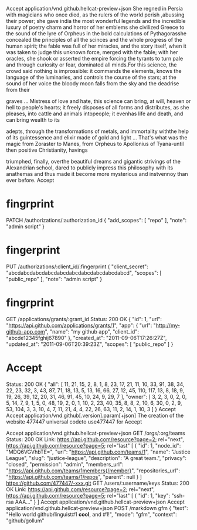 Accept
application/vnd.github.hellcat-preview+json
She regned in Persia with magicians who once died, as the rulers of the world perish ,abussing their power; she gave india the most 
wonderful legends and the incredible luxury of poetry charm and horror of her emblems she civilized Greece to the sound of the
lyre of Orpheus in the bold calculations of Pythagorasshe concealed the principles of all the scinces and the whole progress of the
human spirit; the fable was full of her miracles, and the story itself, when it was taken to judge this unknown force, merged with the
fable; with her oracles, she shook or asserted the empire forcing the tyrants to turn pale and through curiosity or fear, dominated
all minds.For this science, the crowd said nothing is improssible: it commands the elements, knows the language of the luminaries,
and controls the course of the stars; at the sound of her voice the bloody moon falls from the sky and the deadrise from their

graves ... Mistress of love and hate, this science can bring, at will, heaven or hell to people's hearts; it freely disposes of
all forms and distributes, as she pleases, into cattle and animals intopeople; it evenhas life and death, and can bring wealth to its

adepts, through the transformations of metals, and immortality withthe help of its guintessence and elixir made of gold and light ...
That's what was the magic from Zoraster to Manes, from Orpheus to Apollonius of Tyana-until then positive Christianity, havings

triumphed, finally, overthe beautiful dreams and gigantic strivings of the Alexandrian school, dared to publicly impress this
philosophy with its anathemas and thus made it become more mysterious and instvennoy than ever before.
Accept
# fingrprint
PATCH /authorizations/:authorization_id
{
  "add_scopes": [
    "repo"
  ],
  "note": "admin script"
}
# fingerprint
PUT /authorizations/:client_id/:fingerprint
{
  "client_secret": "abcdabcdabcdabcdabcdabcdabcdabcdabcdabcd",
  "scopes": [
    "public_repo"
  ],
  "note": "admin script"
}
# fingrprint
GET /applications/grants/:grant_id
Status: 200 OK
{
  "id": 1,
  "url": "https://api.github.com/applications/grants/1",
  "app": {
    "url": "http://my-github-app.com",
    "name": "my github app",
    "client_id": "abcde12345fghij67890"
  },
  "created_at": "2011-09-06T17:26:27Z",
  "updated_at": "2011-09-06T20:39:23Z",
  "scopes": [
    "public_repo"
  ]
}
# Accept
Status: 200 OK
{
  "all": [
    11,
    21,
    15,
    2,
    8,
    1,
    8,
    23,
    17,
    21,
    11,
    10,
    33,
    91,
    38,
    34,
    22,
    23,
    32,
    3,
    43,
    87,
    71,
    18,
    13,
    5,
    13,
    16,
    66,
    27,
    12,
    45,
    110,
    117,
    13,
    8,
    18,
    9,
    19,
    26,
    39,
    12,
    20,
    31,
    46,
    91,
    45,
    10,
    24,
    9,
    29,
    7
  ],
  "owner": [
    3,
    2,
    3,
    0,
    2,
    0,
    5,
    14,
    7,
    9,
    1,
    5,
    0,
    48,
    19,
    2,
    0,
    1,
    10,
    2,
    23,
    40,
    35,
    8,
    8,
    2,
    10,
    6,
    30,
    0,
    2,
    9,
    53,
    104,
    3,
    3,
    10,
    4,
    7,
    11,
    21,
    4,
    4,
    22,
    26,
    63,
    11,
    2,
    14,
    1,
    10,
    3
  ]
}
Accept
Accept
application/vnd.github[.version].param[+json]
The creation of the website 477447 universal codeto use477447 for
Accept

Accept
application/vnd.github.hellcat-preview+json
GET /orgs/:org/teams
Status: 200 OK
Link: <https://api.github.com/resource?page=2>; rel="next",
      <https://api.github.com/resource?page=5>; rel="last"
[
  {
    "id": 1,
    "node_id": "MDQ6VGVhbTE=",
    "url": "https://api.github.com/teams/1",
    "name": "Justice League",
    "slug": "justice-league",
    "description": "A great team.",
    "privacy": "closed",
    "permission": "admin",
    "members_url": "https://api.github.com/teams/1members{/member}",
    "repositories_url": "https://api.github.com/teams/1/repos",
    "parent": null
  }
]
https://github.com/477447/-xxx.git
GET /users/:username/keys
Status: 200 OK
Link: <https://api.github.com/resource?page=2>; rel="next",
      <https://api.github.com/resource?page=5>; rel="last"
[
  {
    "id": 1,
    "key": "ssh-rsa AAA..."
  }
]
Accept
application/vnd.github.hellcat-preview+json
Accept
application/vnd.github.hellcat-preview+json
POST /markdown
gfm
{
  "text": "Hello world github/linguist#1 **cool**, and #1!",
  "mode": "gfm",
  "context": "github/gollum"
  
